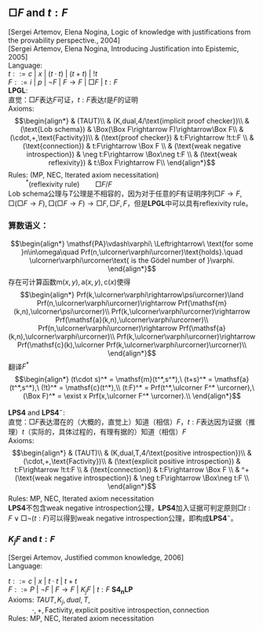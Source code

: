 

## $\Box F$ and $t:F$
[Sergei Artemov, Elena Nogina, Logic of knowledge with justifications from the provability perspective., 2004]<br>
[Sergei Artemov, Elena Nogina, Introducing Justification into Epistemic, 2005]<br>
Language: <br>
$t::= c\ |\ x\ |\ (t\cdot t)\ |\ (t+t)\ |\ !t$<br>
$F::= i\ |\ p\ |\ \neg F\ |\ F\rightarrow F\ |\ \Box F\ |\ t:F$<br>
$\textbf{LPGL}$:<br>
直觉：$\Box F$表达$F$可证，$t:F$表达$t$是$F$的证明<br>
Axioms:<br>
$$\begin{align*}
    & (TAUT)\\
    & (K,dual,4/\text{implicit proof checker})\\
    & (\text{Lob schema}) & \Box(\Box F\rightarrow F)\rightarrow\Box F\\
    & (\cdot,+,\text{Factivity})\\
    & (\text{proof checker}) & t:F\rightarrow !t:t:F \\
    & (\text{connection}) & t:F\rightarrow \Box F \\
    & (\text{weak negative introspection}) & \neg t:F\rightarrow \Box\neg t:F \\
    & (\text{weak reflexivity}) & t:\Box F\rightarrow F\\
\end{align*}$$
Rules: $(\text{MP, NEC, Iterated axiom necessitation})$<br>
$\qquad\ ^*(\text{reflexivity rule}) \qquad \Box F/F$<br>
$\text{Lob schema}$公理与$T$公理是不相容的，因为对于任意的$F$有证明序列$\Box F\rightarrow F,\Box(\Box F\rightarrow F),\Box(\Box F\rightarrow F)\rightarrow\Box F,\Box F,F$，但是$\textbf{LPGL}$中可以具有$\text{reflexivity rule}$。<br>

### 算数语义：
$$\begin{align*}
    \mathsf{PA}\vdash\varphi\ \Leftrightarrow\ \text{for some }n\in\omega\quad Prf(n,\ulcorner\varphi\urcorner)\text{holds}.\quad \ulcorner\varphi\urcorner\text{ is the Gödel number of }\varphi.
\end{align*}$$
存在可计算函数$\mathsf{m}(x,y),\mathsf{a}(x,y),\mathsf{c}(x)$使得
$$\begin{align*}
    Prf(k,\ulcorner\varphi\rightarrow\psi\urcorner)\land Prf(n,\ulcorner\varphi\urcorner)\rightarrow Prf(\mathsf{m}(k,n),\ulcorner\psi\urcorner)\\
    Prf(k,\ulcorner\varphi\urcorner)\rightarrow Prf(\mathsf{a}(k,n),\ulcorner\varphi\urcorner)\\
    Prf(n,\ulcorner\varphi\urcorner)\rightarrow Prf(\mathsf{a}(k,n),\ulcorner\varphi\urcorner)\\
    Prf(k,\ulcorner\varphi\urcorner)\rightarrow Prf(\mathsf{c}(k),\ulcorner Prf(k,\ulcorner\varphi\urcorner)\urcorner)\\
\end{align*}$$
翻译$F^*$
$$\begin{align*}
    (t\cdot s)^* = \mathsf{m}(t^*,s^*),\ (t+s)^* = \mathsf{a}(t^*,s^*),\  (!t)^* = \mathsf{c}(t^*),\\
    (t:F)^* = Prf(t^*,\ulcorner F^* \urcorner),\ (\Box F)^* = \exist x Prf(x,\ulcorner F^* \urcorner).\\
\end{align*}$$

$\textbf{LPS4}\text{ and }\textbf{LPS4}^{-}$:<br>
直觉：$\Box F$表达潜在的（大概的，直觉上）知道（相信）$F$，$t:F$表达因为证据（推理）$t$（实际的，具体过程的，有理有据的）知道（相信）$F$<br>
Axioms:<br>
$$\begin{align*}
    & (TAUT)\\
    & (K,dual,T,4/\text{positive introspection})\\
    & (\cdot,+,\text{Factivity})\\
    & (\text{explicit positive introspection}) & t:F\rightarrow !t:t:F \\
    & (\text{connection}) & t:F\rightarrow \Box F \\
    & ^+(\text{weak negative introspection}) & \neg t:F\rightarrow \Box\neg t:F \\
\end{align*}$$
Rules: $\text{MP, NEC, Iterated axiom necessitation}$<br>
$\textbf{LPS4}$不包含$\text{weak negative introspection}$公理，$\textbf{LPS4}$加入证据可判定原则$\Box t:F\lor\Box\neg(t:F)$可以得到$\text{weak negative introspection}$公理，即构成$\textbf{LPS4}^{-}$。

### $K_j F$ and $t:F$
[Sergei Artemov, Justified common knowledge, 2006]<br>
Language:

$t::= c\ |\ x\ |\ t\cdot t\ |\ t+t$<br>
$F::= P\ |\ \neg F\ |\ F\rightarrow F\ |\ K_j F\ |\ t:F$
$\mathbf{S4_nLP}$<br>
Axioms: $TAUT,K_j,dual,T,$<br>
$\qquad\quad \cdot,+,\text{Factivity},\text{explicit positive introspection},\text{connection}$<br>
Rules: $\text{MP, NEC, Iterated axiom necessitation}$<br>
